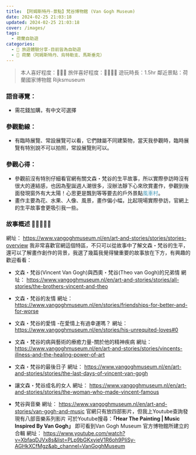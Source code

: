 ```yaml
---
title: 【阿姆斯特丹-景點】梵谷博物館 (Van Gogh Museum)
date: 2024-02-25 21:03:18
updated: 2024-02-25 21:03:18
cover: /images/
tags:
  - 荷蘭自助遊
categories: 
  - 🌴 旅遊體驗分享-目前皆為自助遊
  - 🥥 荷蘭（阿姆斯特丹、烏特勒支、馬斯垂克） 
---
```

>本人喜好程度：🌝🌝🌝 旅伴喜好程度：🌝🌝🌝🌝
遊玩時長：1.5hr
鄰近景點：荷蘭國家博物館 Rijksmuseum

<!-- more -->

### 語音導覽： 
+ 需花錢加購，有中文可選擇
 
### 參觀動線：
+ 有臨時展覽、常設展覽可以看，它們隸屬不同建築物，當天我參觀時，臨時展覽有特別說不可以拍照，常設展覽則可以。

### 參觀心得：
+ 參觀前沒有特別仔細看官網有關文森・梵谷的生平故事，所以實際參訪時沒有很大的連結感，也因為聖誕週人潮很多，沒辦法靜下心來欣賞畫作，參觀到後面發現窗外有大太陽！心思更是飄到等等要去的戶外景點<font color=#4599B6>風車村</font>。
+ 畫作主要為花、水果、人像、風景，畫作偏小幅，比起現場實際參訪，官網上的生平故事會更吸引我一些。

### 故事概述 🌟🌟🌟🌟🌟
網址：
https://www.vangoghmuseum.nl/en/art-and-stories/stories/stories-overview
我非常喜歡官網這個特區，不只可以從故事中了解文森・梵谷的生平，還可以了解畫作創作的背景，我選了幾篇我覺得蠻重要的故事放在下方，有興趣的歡迎看看：
+ 文森・梵谷(Vincent Van Gogh)與西奧・梵谷(Theo van Gogh)的兄弟情
網址：
https://www.vangoghmuseum.nl/en/art-and-stories/stories/all-stories/the-brothers-vincent-and-theo
 
+ 文森・梵谷的友情 
網址：
https://www.vangoghmuseum.nl/en/stories/friendships-for-better-and-for-worse

+ 文森・梵谷的愛情 -在愛情上有過幸運嗎？
網址：
https://www.vangoghmuseum.nl/en/stories/his-unrequited-loves#0

+ 文森・梵谷的病與藝術的療癒力量-關於他的精神疾病
 網址：
 https://www.vangoghmuseum.nl/en/art-and-stories/stories/vincents-illness-and-the-healing-power-of-art

+ 文森・梵谷的最後日子
 網址：
 https://www.vangoghmuseum.nl/en/art-and-stories/stories/the-last-days-of-vincent-van-gogh

+ 讓文森・梵谷成名的女人
 網址：
 https://www.vangoghmuseum.nl/en/art-and-stories/stories/the-woman-who-made-vincent-famous

+ 梵谷與音樂
 網址：
 https://www.vangoghmuseum.nl/en/art-and-stories/van-gogh-and-music 
官網只有放四部影片，但我上Youtube查詢發現有八部音樂系列影片
可於Youtube搜尋：**「Hear The Painting | Music Inspired By Van Gogh」**
即可看到Van Gogh Museum 官方博物館所建立的合輯
網址：
https://www.youtube.com/watch?v=XbfaqDJVx8s&list=PLp9bGKxyieV1R6oh9PIiSy-AGHkXCfMgz&ab_channel=VanGoghMuseum
